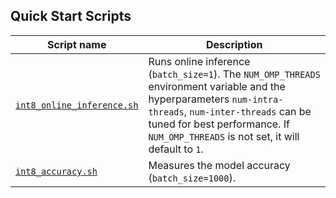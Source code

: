 <!--- 40. Quick Start Scripts -->
## Quick Start Scripts

| Script name | Description |
|-------------|-------------|
| [`int8_online_inference.sh`](int8_online_inference.sh) | Runs online inference (`batch_size=1`). The `NUM_OMP_THREADS` environment variable and the hyperparameters `num-intra-threads`, `num-inter-threads` can be tuned for best performance. If `NUM_OMP_THREADS` is not set, it will default to `1`. |
| [`int8_accuracy.sh`](int8_accuracy.sh) | Measures the model accuracy (`batch_size=1000`). |
